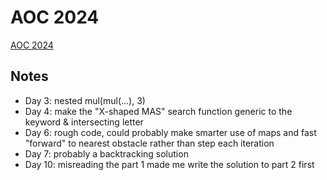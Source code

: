 # AOC 2024

[AOC 2024](https://adventofcode.com/2024/day/1)

## Notes

- Day 3: nested mul(mul(...), 3)
- Day 4: make the "X-shaped MAS" search function generic to the keyword & intersecting letter
- Day 6: rough code, could probably make smarter use of maps and fast "forward" to nearest obstacle rather than step each iteration
- Day 7: probably a backtracking solution
- Day 10: misreading the part 1 made me write the solution to part 2 first